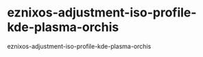 # eznixos-adjustment-iso-profile-kde-plasma-orchis
eznixos-adjustment-iso-profile-kde-plasma-orchis
